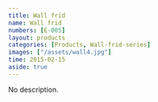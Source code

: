 ```yaml
---
title: Wall frid
name: Wall frid
numbers: [E-005]
layout: products
categories: [Products, Wall-frid-series]
images: ["/assets/wall4.jpg"]
time: 2015-02-15
aside: true
---
```


No description.

